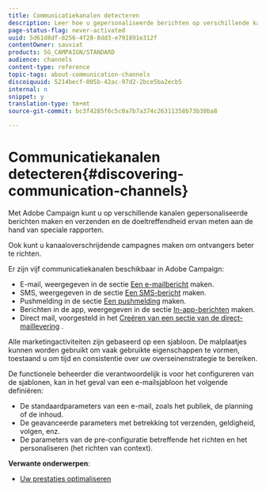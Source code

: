 ```yaml
---
title: Communicatiekanalen detecteren
description: Leer hoe u gepersonaliseerde berichten op verschillende kanalen kunt verzenden en campagnes kunt maken die geschikt zijn voor meerdere kanalen om uw ontvangers beter te richten.
page-status-flag: never-activated
uuid: 5d61d8df-8256-4f28-8dd3-e791891e312f
contentOwner: sauviat
products: SG_CAMPAIGN/STANDARD
audience: channels
content-type: reference
topic-tags: about-communication-channels
discoiquuid: 5214becf-005b-42ac-97d2-2bce5ba2ecb5
internal: n
snippet: y
translation-type: tm+mt
source-git-commit: bc3f4285f6c5c0a7b7a374c26311358b73b30ba8

---
```



# Communicatiekanalen detecteren{#discovering-communication-channels}

Met Adobe Campaign kunt u op verschillende kanalen gepersonaliseerde berichten maken en verzenden en de doeltreffendheid ervan meten aan de hand van speciale rapporten.

Ook kunt u kanaaloverschrijdende campagnes maken om ontvangers beter te richten.

Er zijn vijf communicatiekanalen beschikbaar in Adobe Campaign:

* E-mail, weergegeven in de sectie [Een e-mailbericht](../../channels/using/about-emails.md) maken.
* SMS, weergegeven in de sectie [Een SMS-bericht](../../channels/using/about-sms-messages.md) maken.
* Pushmelding in de sectie [Een pushmelding](../../channels/using/about-push-notifications.md) maken.
* Berichten in de app, weergegeven in de sectie [In-app-berichten](../../channels/using/about-in-app-messaging.md) maken.
* Direct mail, voorgesteld in het [Creëren van een sectie van de direct-maillevering](../../channels/using/about-direct-mail.md) .

Alle marketingactiviteiten zijn gebaseerd op een sjabloon. De malplaatjes kunnen worden gebruikt om vaak gebruikte eigenschappen te vormen, toestaand u om tijd en consistentie over uw overseinenstrategie te bereiken.

De functionele beheerder die verantwoordelijk is voor het configureren van de sjablonen, kan in het geval van een e-mailsjabloon het volgende definiëren:

* De standaardparameters van een e-mail, zoals het publiek, de planning of de inhoud.
* De geavanceerde parameters met betrekking tot verzenden, geldigheid, volgen, enz.
* De parameters van de pre-configuratie betreffende het richten en het personaliseren (het richten van context).

**Verwante onderwerpen**:

* [Uw prestaties optimaliseren](../../sending/using/about-deliverability.md)
